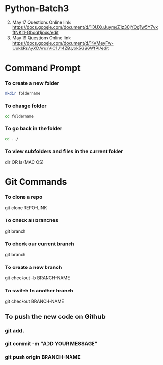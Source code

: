 # Python-Batch3

2. May 17 Questions Online link: https://docs.google.com/document/d/1i0UXuJuymoZ1z30jYOgTw5Y7vxftNKld-GboqI1jpds/edit
3. May 19 Questions Online link: https://docs.google.com/document/d/1hVMeyFw-UukbRsAyXDAruxViC1J14ZB_yok5GS6WfPI/edit



# Command Prompt

### To create a new folder


```sh
mkdir foldername
```

### To change folder

```sh
cd foldername
```


### To go back in the folder
```sh
cd ../
```


### To view subfolders and files in the current folder
dir OR ls (MAC OS)


# Git Commands

### To clone a repo
git clone REPO-LINK

### To check all branches
git branch

### To check our current branch
git branch

### To create a new branch
git checkout -b BRANCH-NAME

### To switch to another branch
git checkout BRANCH-NAME

## To push the new code on Github
### git add .
### git commit -m "ADD YOUR MESSAGE"
### git push origin BRANCH-NAME



